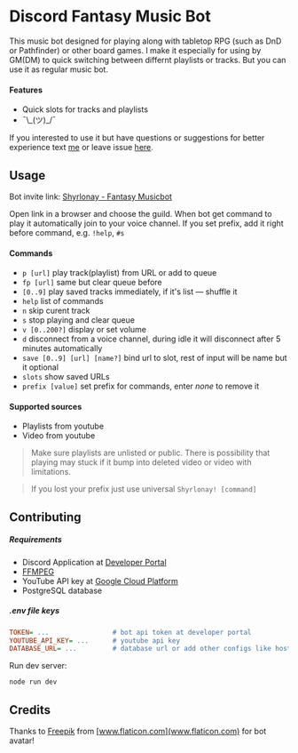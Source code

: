 # Discord Fantasy Music Bot

This music bot designed for playing along with tabletop RPG (such as DnD or Pathfinder) or other board games. I make it especially for using by GM(DM) to quick switching between differnt playlists or tracks. But you can use it as regular music bot.

#### Features

- Quick slots for tracks and playlists
- ¯\\\_(ツ)_/¯

If you interested to use it but have questions or suggestions for better experience text [me](https://discordapp.com/users/596247035469103144/) or leave issue [here](https://github.com/mr-faraday/discord-fantasy-music-bot/issues).

## Usage

Bot invite link: [Shyrlonay - Fantasy Musicbot](https://discord.com/api/oauth2/authorize?client_id=667765780863254558&permissions=3147840&scope=bot)

Open link in a browser and choose the guild. When bot get command to play it automatically join to your voice channel. If you set prefix, add it right before command, e.g. `!help`, `#s`

#### Commands

-   `p [url]` play track(playlist) from URL or add to queue
-   `fp [url]` same but clear queue before
-   `[0..9]` play saved tracks immediately, if it's list — shuffle it
-   `help` list of commands
-   `n` skip curent track
-   `s` stop playing and clear queue
-   `v [0..200?]` display or set volume
-   `d` disconnect from a voice channel, during idle it will disconnect after 5 minutes automatically
-   `save [0..9] [url] [name?]` bind url to slot, rest of input will be name but it optional
-   `slots` show saved URLs
-   `prefix [value]` set prefix for commands, enter *none* to remove it

#### Supported sources

-   Playlists from youtube
-   Video from youtube

> Make sure playlists are unlisted or public. There is possibility that playing may stuck if it bump into deleted video or video with limitations.

> If you lost your prefix just use universal `Shyrlonay! [command]`

## Contributing

##### Requirements

- Discord Application at [Developer Portal](https://discord.com/developers/applications)
- [FFMPEG](https://ffmpeg.org/)
- YouTube API key at [Google Cloud Platform](https://console.cloud.google.com/apis/)
- PostgreSQL database

##### .env file keys

```ini
TOKEN= ...                # bot api token at developer portal
YOUTUBE_API_KEY= ...      # youtube api key
DATABASE_URL= ...         # database url or add other configs like host, username, password
```

Run dev server:

```sh
node run dev
```

## Credits

Thanks to [Freepik](https://www.flaticon.com/authors/freepik) from [www.flaticon.com](www.flaticon.com) for bot avatar!
